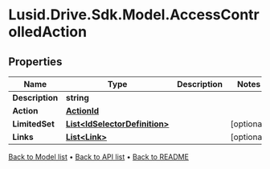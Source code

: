 # Lusid.Drive.Sdk.Model.AccessControlledAction

## Properties

Name | Type | Description | Notes
------------ | ------------- | ------------- | -------------
**Description** | **string** |  | 
**Action** | [**ActionId**](ActionId.md) |  | 
**LimitedSet** | [**List&lt;IdSelectorDefinition&gt;**](IdSelectorDefinition.md) |  | [optional] 
**Links** | [**List&lt;Link&gt;**](Link.md) |  | [optional] 

[Back to Model list](../README.md#documentation-for-models) &#8226; [Back to API list](../README.md#documentation-for-api-endpoints) &#8226; [Back to README](../README.md)

